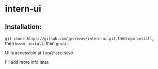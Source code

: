 # intern-ui

## Installation:

`git clone https://github.com/jperezov/intern-ui.git`, then `npm install`, then `bower install`, then `grunt`.

UI is accessible at `localhost:9090`

I'll add more info later.
